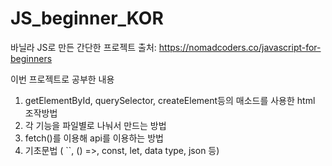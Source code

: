 # JS_beginner_KOR


바닐라 JS로 만든 간단한 프로젝트
출처: https://nomadcoders.co/javascript-for-beginners

이번 프로젝트로 공부한 내용

1. getElementById, querySelector, createElement등의 매소드를 사용한 html 조작방법
3. 각 기능을 파일별로 나눠서 만드는 방법
4. fetch()를 이용해 api를 이용하는 방법
5. 기초문법 ( ``, () =>, const, let, data type, json 등)
